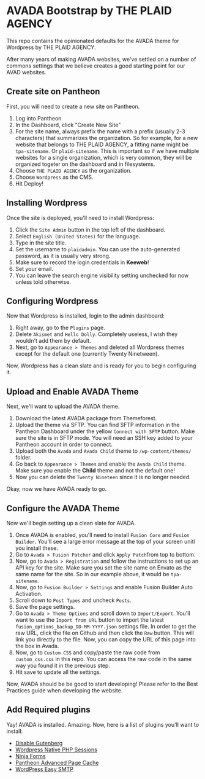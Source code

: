 # AVADA Bootstrap by THE PLAID AGENCY
This repo contains the opinionated defaults for the AVADA theme for Wordpress by THE PLAID AGENCY.

After many years of making AVADA websites, we've settled on a number of commons settings that we believe creates a good starting point for our AVAD websites.

## Create site on Pantheon

First, you will need to create a new site on Pantheon.

1. Log into Pantheon
2. In the Dashboard, click "Create New Site"
3. For the site name, always prefix the name with a prefix (usually 2-3 characters) that summarizes the organization. So for example, for a new website that belongs to THE PLAID AGENCY, a fitting name might be `tpa-sitename`. Or `plaid-sitename`. This is important so if we have multiple websites for a single organization, which is very common, they will be organized togeter on the dashboard and in filesystems.
4. Choose `THE PLAID AGENCY` as the organization.
5. Choose `Wordpress` as the CMS.
6. Hit Deploy!

## Installing Wordpress

Once the site is deployed, you'll need to install Wordpress:

1. Click the `Site Admin` button in the top left of the dashboard.
2. Select `English (United States)` for the language.
3. Type in the site title.
4. Set the username to `plaidadmin`. You can use the auto-generated password, as it is usually very strong.
5. Make sure to record the login credentials in **Keeweb**!
6. Set your email.
7. You can leave the search engine visibility setting unchecked for now unless told otherwise.

## Configuring Wordpress

Now that Wordpress is installed, login to the admin dashboard:

1. Right away, go to the `Plugins` page.
2. Delete `Akismet` and `Hello Dolly`. Completely useless, I wish they wouldn't add them by default.
3. Next, go to `Appearance > Themes` and deleted all Wordpress themes except for the default one (currently Twenty Ninetween).

Now, Wordpress has a clean slate and is ready for you to begin configuring it.

## Upload and Enable AVADA Theme

Next, we'll want to upload the AVADA theme.

1. Download the latest AVADA package from Themeforest.
2. Upload the theme via SFTP. You can find SFTP information in the Pantheon Dashboard under the yellow `Connect with SFTP` button. Make sure the site is in SFTP mode. You will need an SSH key added to your Pantheon account in order to connect.
3. Upload both the `Avada` and `Avada Child` theme to `/wp-content/themes/` folder.
4. Go back to `Appearance > Themes` and enable the `Avada Child` theme. Make sure you enable the **Child** theme and not the default one!
5. Now you can delete the `Twenty Nineteen` since it is no longer needed.

Okay, now we have AVADA ready to go.

## Configure the AVADA Theme

Now we'll begin setting up a clean slate for AVADA.

1. Once AVADA is enabled, you'll need to install `Fusion Core` and `Fusion Builder`. You'll see a large error message at the top of your screen unitl you install these.
2. Go to `Avada > Fusion Patcher` and click `Apply Patch`from top to bottom.
3. Now, go to `Avada > Registration` and follow the instructions to set up an API key for the site. Make sure you set the site name on Envato as the same name for the site. So in our example above, it would be `tpa-sitename`.
4. Now, go to `Fusion Builder > Settings` and enable Fusion Builder Auto Activation.
5. Scroll down to `Post Types` and uncheck `Posts`.
6. Save the page settings.
7. Go to `Avada > Theme Options` and scroll down to `Import/Export`. You'll want to use the `Import from URL` button to import the latest `fusion_options_backup_DD-MM-YYYY.json` settings file. In order to get the raw URL, click the file on Github and then click the `Raw` button. This will link you directly to the file. Now, you can copy the URL of this page into the box in Avada.
8. Now, go to `Custom CSS` and copy/paste the raw code from `custom_css.css` in this repo. You can access the raw code in the same way you found it in the previous step.
9. Hit save to update all the settings.

Now, AVADA should be be good to start developing! Please refer to the Best Practices guide when developing the website.

## Add Required plugins

Yay! AVADA is installed. Amazing. Now, here is a list of plugins you'll want to install:

- [Disable Gutenberg](https://wordpress.org/plugins/disable-gutenberg/)
- [Wordpress Native PHP Sessions](https://wordpress.org/plugins/wp-native-php-sessions/)
- [Ninja Forms](https://wordpress.org/plugins/ninja-forms/)
- [Pantheon Advanced Page Cache](https://wordpress.org/plugins/pantheon-advanced-page-cache/)
- [WordPress Easy SMTP](https://wordpress.org/plugins/wp-easy-smtp/)
